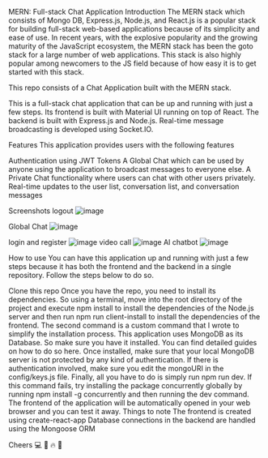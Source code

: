 
MERN: Full-stack Chat Application
Introduction
The MERN stack which consists of Mongo DB, Express.js, Node.js, and React.js is a popular stack for building full-stack web-based applications because of its simplicity and ease of use. In recent years, with the explosive popularity and the growing maturity of the JavaScript ecosystem, the MERN stack has been the goto stack for a large number of web applications. This stack is also highly popular among newcomers to the JS field because of how easy it is to get started with this stack.

This repo consists of a Chat Application built with the MERN stack.

This is a full-stack chat application that can be up and running with just a few steps. Its frontend is built with Material UI running on top of React. The backend is built with Express.js and Node.js. Real-time message broadcasting is developed using Socket.IO.

Features
This application provides users with the following features

Authentication using JWT Tokens
A Global Chat which can be used by anyone using the application to broadcast messages to everyone else.
A Private Chat functionality where users can chat with other users privately.
Real-time updates to the user list, conversation list, and conversation messages

Screenshots
logout
![image](https://github.com/Maharaj7809/Chat-App/assets/134138887/04d8117c-1c35-4868-b36e-858abffb009d)

Global Chat
![image](https://github.com/Maharaj7809/Chat-App/assets/134138887/5f34f6df-c911-4509-a909-11fdbba5616d)

login and register
![image](https://github.com/Maharaj7809/Chat-App/assets/134138887/236a2820-5bc9-4dea-a168-779fbf1d7ff9)
video call
![image](https://github.com/Maharaj7809/Chat-App/assets/134138887/596e9975-bd71-43b2-8803-ded86b2077c5)
AI chatbot
![image](https://github.com/Maharaj7809/Chat-App/assets/134138887/492752a9-08a2-4069-85d6-73a21be2f769)


How to use
You can have this application up and running with just a few steps because it has both the frontend and the backend in a single repository. Follow the steps below to do so.

Clone this repo
Once you have the repo, you need to install its dependencies. So using a terminal, move into the root directory of the project and execute npm install to install the dependencies of the Node.js server and then run npm run client-install to install the dependencies of the frontend. The second command is a custom command that I wrote to simplify the installation process.
This application uses MongoDB as its Database. So make sure you have it installed. You can find detailed guides on how to do so here. Once installed, make sure that your local MongoDB server is not protected by any kind of authentication. If there is authentication involved, make sure you edit the mongoURI in the config/keys.js file.
Finally, all you have to do is simply run npm run dev. If this command fails, try installing the package concurrently globally by running npm install -g concurrently and then running the dev command.
The frontend of the application will be automatically opened in your web browser and you can test it away.
Things to note
The frontend is created using create-react-app
Database connections in the backend are handled using the Mongoose ORM



Cheers 💻 🍺 🔥 🙌
